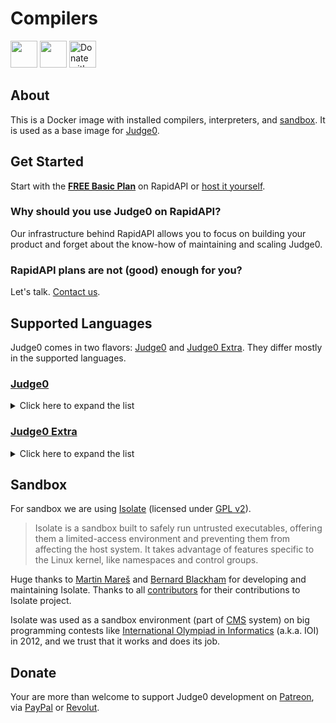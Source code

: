 # Compilers
<a href="https://www.producthunt.com/posts/judge0-ide" target="_blank"><img src="https://api.producthunt.com/widgets/embed-image/v1/featured.svg?post_id=179885&theme=light" alt="" height="43px" /></a>
<a href="https://patreon.com/hermanzdosilovic" target="_blank"><img src="https://c5.patreon.com/external/logo/become_a_patron_button@2x.png" alt="" height="43px" /></a>
<a href="https://paypal.me/hermanzdosilovic" target="_blank"><img src="https://www.paypalobjects.com/en_US/i/btn/btn_donateCC_LG.gif" alt="Donate with PayPal" height="43px" /></a>

## About
This is a Docker image with installed compilers, interpreters, and [sandbox](https://github.com/ioi/isolate). It is used as a base image for [Judge0](https://github.com/judge0/judge0).

## Get Started
Start with the [**FREE Basic Plan**](https://rapidapi.com/hermanzdosilovic/api/judge0/pricing) on RapidAPI or [host it yourself](https://github.com/judge0/judge0/blob/master/CHANGELOG.md#deployment-procedure).

### Why should you use Judge0 on RapidAPI?
Our infrastructure behind RapidAPI allows you to focus on building your product and forget about the know-how of maintaining and scaling Judge0.

### RapidAPI plans are not (good) enough for you?
Let's talk. [Contact us](mailto:hermanz.dosilovic@gmail.com).

## Supported Languages
Judge0 comes in two flavors: [Judge0](https://rapidapi.com/hermanzdosilovic/api/judge0/pricing) and [Judge0 Extra](https://rapidapi.com/hermanzdosilovic/api/judge0-extra/pricing). They differ mostly in the supported languages.

### [Judge0](https://rapidapi.com/hermanzdosilovic/api/judge0/pricing)
<details><summary>Click here to expand the list</summary>
<table>
<thead>
<tr>
<th style="text-align:center">#</th>
<th style="text-align:center">Name</th>
</tr>
</thead>
<tbody>
<tr>
<td style="text-align:center">1</td>
<td style="text-align:center">Assembly (NASM 3.01)</td>
</tr>
<tr>
<td style="text-align:center">2</td>
<td style="text-align:center">Bash (5.3)</td>
</tr>
<tr>
<td style="text-align:center">3</td>
<td style="text-align:center">Basic (FBC 1.10.1)</td>
</tr>
<tr>
<td style="text-align:center">4</td>
<td style="text-align:center">C (Clang 14.0.0)</td>
</tr>
<tr>
<td style="text-align:center">5</td>
<td style="text-align:center">C (GCC 15.2.0)</td>
</tr>
<tr>
<td style="text-align:center">6</td>
<td style="text-align:center">C# (Mono 6.12.0.206)</td>
</tr>
<tr>
<td style="text-align:center">7</td>
<td style="text-align:center">C++ (Clang 14.0.0)</td>
</tr>
<tr>
<td style="text-align:center">8</td>
<td style="text-align:center">C++ (GCC 15.2.0)</td>
</tr>
<tr>
<td style="text-align:center">9</td>
<td style="text-align:center">Clojure (1.12.3)</td>
</tr>
<tr>
<td style="text-align:center">10</td>
<td style="text-align:center">COBOL (GnuCOBOL 3.2)</td>
</tr>
<tr>
<td style="text-align:center">11</td>
<td style="text-align:center">Common Lisp (SBCL 2.5.10)</td>
</tr>
<tr>
<td style="text-align:center">12</td>
<td style="text-align:center">D (DMD 2.111.0)</td>
</tr>
<tr>
<td style="text-align:center">13</td>
<td style="text-align:center">Elixir (1.9.4)</td>
</tr>
<tr>
<td style="text-align:center">14</td>
<td style="text-align:center">Erlang (OTP 28.1.1)</td>
</tr>
<tr>
<td style="text-align:center">15</td>
<td style="text-align:center">Executable</td>
</tr>
<tr>
<td style="text-align:center">16</td>
<td style="text-align:center">F# (.NET Core SDK 9.0.306)</td>
</tr>
<tr>
<td style="text-align:center">17</td>
<td style="text-align:center">Fortran (GFortran 15.2.0)</td>
</tr>
<tr>
<td style="text-align:center">18</td>
<td style="text-align:center">Go (1.25.3)</td>
</tr>
<tr>
<td style="text-align:center">19</td>
<td style="text-align:center">Groovy (5.0.2)</td>
</tr>
<tr>
<td style="text-align:center">20</td>
<td style="text-align:center">Haskell (GHC 9.12.2)</td>
</tr>
<tr>
<td style="text-align:center">21</td>
<td style="text-align:center">Java (OpenJDK 25.0.1)</td>
</tr>
<tr>
<td style="text-align:center">22</td>
<td style="text-align:center">JavaScript (Node.js 24.11.0)</td>
</tr>
<tr>
<td style="text-align:center">23</td>
<td style="text-align:center">Kotlin (2.2.21)</td>
</tr>
<tr>
<td style="text-align:center">24</td>
<td style="text-align:center">Lua (5.4.8)</td>
</tr>
<tr>
<td style="text-align:center">25</td>
<td style="text-align:center">Objective-C (Clang 14.0.0)</td>
</tr>
<tr>
<td style="text-align:center">26</td>
<td style="text-align:center">OCaml (5.4.0)</td>
</tr>
<tr>
<td style="text-align:center">27</td>
<td style="text-align:center">Octave (10.3.0)</td>
</tr>
<tr>
<td style="text-align:center">28</td>
<td style="text-align:center">Pascal (FPC 3.2.2)</td>
</tr>
<tr>
<td style="text-align:center">29</td>
<td style="text-align:center">Perl (5.28.1)</td>
</tr>
<tr>
<td style="text-align:center">30</td>
<td style="text-align:center">PHP (8.4)</td>
</tr>
<tr>
<td style="text-align:center">31</td>
<td style="text-align:center">Plain Text</td>
</tr>
<tr>
<td style="text-align:center">32</td>
<td style="text-align:center">Prolog (GNU Prolog 1.5.0)</td>
</tr>
<tr>
<td style="text-align:center">33</td>
<td style="text-align:center">Python (3.14.0)</td>
</tr>
<tr>
<td style="text-align:center">34</td>
<td style="text-align:center">R (4.5.2)</td>
</tr>
<tr>
<td style="text-align:center">35</td>
<td style="text-align:center">Ruby (3.4.7)</td>
</tr>
<tr>
<td style="text-align:center">36</td>
<td style="text-align:center">Rust (1.91.0)</td>
</tr>
<tr>
<td style="text-align:center">37</td>
<td style="text-align:center">Scala (3.3.6)</td>
</tr>
<tr>
<td style="text-align:center">38</td>
<td style="text-align:center">SQL (SQLite 3.27.2)</td>
</tr>
<tr>
<td style="text-align:center">39</td>
<td style="text-align:center">Swift (6.2)</td>
</tr>
<tr>
<td style="text-align:center">40</td>
<td style="text-align:center">TypeScript (5.9.3)</td>
</tr>
<tr>
<td style="text-align:center">41</td>
<td style="text-align:center">Visual Basic<span>.</span>Net (vbnc 0.0.0.5943)</td>
</tr>
</tbody>
</table>
</details>

### [Judge0 Extra](https://rapidapi.com/hermanzdosilovic/api/judge0-extra/pricing)
<details><summary>Click here to expand the list</summary>
<table>
<thead>
<tr>
<th style="text-align:center">#</th>
<th style="text-align:center">Name</th>
</tr>
</thead>
<tbody>
<tr>
<td style="text-align:center">1</td>
<td style="text-align:center">Bosque (latest)</td>
</tr>
<tr>
<td style="text-align:center">2</td>
<td style="text-align:center">C (Clang 10.0.1)</td>
</tr>
<tr>
<td style="text-align:center">3</td>
<td style="text-align:center">C (Clang 9.0.1)</td>
</tr>
<tr>
<td style="text-align:center">4</td>
<td style="text-align:center">C# (.NET Core SDK 3.1.406)</td>
</tr>
<tr>
<td style="text-align:center">5</td>
<td style="text-align:center">C# (Mono 6.12.0.122)</td>
</tr>
<tr>
<td style="text-align:center">6</td>
<td style="text-align:center">C# Test (.NET Core SDK 3.1.406, NUnit 3.12.0)</td>
</tr>
<tr>
<td style="text-align:center">7</td>
<td style="text-align:center">C++ (Clang 10.0.1)</td>
</tr>
<tr>
<td style="text-align:center">8</td>
<td style="text-align:center">C++ (Clang 9.0.1)</td>
</tr>
<tr>
<td style="text-align:center">9</td>
<td style="text-align:center">C++ Test (Clang 10.0.1, Google Test 1.8.1)</td>
</tr>
<tr>
<td style="text-align:center">10</td>
<td style="text-align:center">C++ Test (GCC 8.4.0, Google Test 1.8.1)</td>
</tr>
<tr>
<td style="text-align:center">11</td>
<td style="text-align:center">C3 (latest)</td>
</tr>
<tr>
<td style="text-align:center">12</td>
<td style="text-align:center">F# (.NET Core SDK 3.1.406)</td>
</tr>
<tr>
<td style="text-align:center">13</td>
<td style="text-align:center">Java (OpenJDK 14.0.1)</td>
</tr>
<tr>
<td style="text-align:center">14</td>
<td style="text-align:center">Java Test (OpenJDK 14.0.1, JUnit Platform Console Standalone 1.6.2)</td>
</tr>
<tr>
<td style="text-align:center">15</td>
<td style="text-align:center">MPI (OpenRTE 3.1.3) with C (GCC 8.4.0)</td>
</tr>
<tr>
<td style="text-align:center">16</td>
<td style="text-align:center">MPI (OpenRTE 3.1.3) with C++ (GCC 8.4.0)</td>
</tr>
<tr>
<td style="text-align:center">17</td>
<td style="text-align:center">MPI (OpenRTE 3.1.3) with Python (3.7.7)</td>
</tr>
<tr>
<td style="text-align:center">18</td>
<td style="text-align:center">Nim (stable)</td>
</tr>
<tr>
<td style="text-align:center">19</td>
<td style="text-align:center">Python for ML (3.7.7)</td>
</tr>
<tr>
<td style="text-align:center">20</td>
<td style="text-align:center">Visual Basic<span>.</span>Net (vbnc 0.0.0.5943)</td>
</tr>
</tbody>
</table>
</details>

## Sandbox
For sandbox we are using [Isolate](https://github.com/ioi/isolate) (licensed under [GPL v2](https://github.com/ioi/isolate/blob/master/LICENSE)).

>Isolate is a sandbox built to safely run untrusted executables, offering them a limited-access environment and preventing them from affecting the host system. It takes advantage of features specific to the Linux kernel, like namespaces and control groups.

Huge thanks to [Martin Mareš](https://github.com/gollux) and [Bernard Blackham](https://github.com/bblackham) for developing and maintaining Isolate. Thanks to all [contributors](https://github.com/ioi/isolate/graphs/contributors) for their contributions to Isolate project.

Isolate was used as a sandbox environment (part of [CMS](https://github.com/cms-dev/cms) system) on big programming contests like [International Olympiad in Informatics](http://www.ioinformatics.org/index.shtml) (a.k.a. IOI) in 2012, and we trust that it works and does its job.

## Donate
Your are more than welcome to support Judge0 development on [Patreon](https://www.patreon.com/hermanzdosilovic), via [PayPal](https://paypal.me/hermanzdosilovic) or [Revolut](https://pay.revolut.com/profile/hermancy5).
